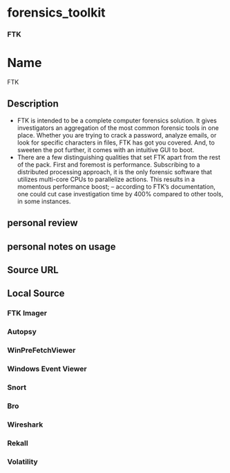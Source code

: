 # forensics_toolkit

### FTK
# Name
FTK

## Description
- FTK is intended to be a complete computer forensics solution. It gives investigators an aggregation of the most common forensic tools in one place. Whether you are trying to crack a password, analyze emails, or look for specific characters in files, FTK has got you covered. And, to sweeten the pot further, it comes with an intuitive GUI to boot.
- There are a few distinguishing qualities that set FTK apart from the rest of the pack. First and foremost is performance. Subscribing to a distributed processing approach, it is the only forensic software that utilizes multi-core CPUs to parallelize actions. This results in a momentous performance boost; – according to FTK’s documentation, one could cut case investigation time by 400% compared to other tools, in some instances.
## personal review
## personal notes on usage
## Source URL 
## Local Source 

### FTK Imager



### Autopsy


### WinPreFetchViewer
### Windows Event Viewer
### Snort
### Bro
### Wireshark
### Rekall
### Volatility
